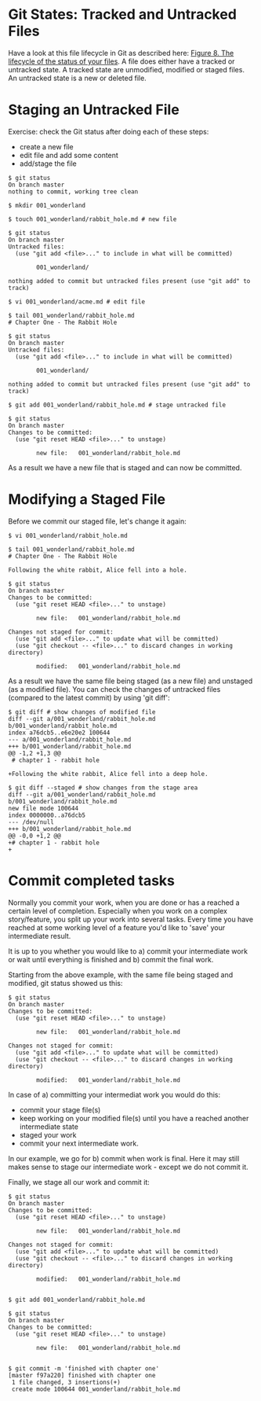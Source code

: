 # Git States: Tracked and Untracked Files

Have a look at this file lifecycle in Git as described here: [Figure 8. The lifecycle of the status of your files](https://git-scm.com/book/en/v2/Git-Basics-Recording-Changes-to-the-Repository). A file does either have a tracked or untracked state. A tracked state are unmodified, modified or staged files. An untracked state is a new or deleted file.

# Staging an Untracked File

Exercise: check the Git status after doing each of these steps:
- create a new file
- edit file and add some content
- add/stage the file

```
$ git status
On branch master
nothing to commit, working tree clean

$ mkdir 001_wonderland

$ touch 001_wonderland/rabbit_hole.md # new file

$ git status
On branch master
Untracked files:
  (use "git add <file>..." to include in what will be committed)

        001_wonderland/

nothing added to commit but untracked files present (use "git add" to track)

$ vi 001_wonderland/acme.md # edit file

$ tail 001_wonderland/rabbit_hole.md
# Chapter One - The Rabbit Hole

$ git status
On branch master
Untracked files:
  (use "git add <file>..." to include in what will be committed)

        001_wonderland/

nothing added to commit but untracked files present (use "git add" to track)

$ git add 001_wonderland/rabbit_hole.md # stage untracked file

$ git status
On branch master
Changes to be committed:
  (use "git reset HEAD <file>..." to unstage)

        new file:   001_wonderland/rabbit_hole.md
```

As a result we have a new file that is staged and can now be committed.

# Modifying a Staged File

Before we commit our staged file, let's change it again:
```
$ vi 001_wonderland/rabbit_hole.md

$ tail 001_wonderland/rabbit_hole.md
# Chapter One - The Rabbit Hole

Following the white rabbit, Alice fell into a hole.

$ git status
On branch master
Changes to be committed:
  (use "git reset HEAD <file>..." to unstage)

        new file:   001_wonderland/rabbit_hole.md

Changes not staged for commit:
  (use "git add <file>..." to update what will be committed)
  (use "git checkout -- <file>..." to discard changes in working directory)

        modified:   001_wonderland/rabbit_hole.md
```

As a result we have the same file being staged (as a new file) and unstaged (as a modified file). You can check the changes of untracked files (compared to the latest commit) by using 'git diff':

```
$ git diff # show changes of modified file
diff --git a/001_wonderland/rabbit_hole.md b/001_wonderland/rabbit_hole.md
index a76dcb5..e6e20e2 100644
--- a/001_wonderland/rabbit_hole.md
+++ b/001_wonderland/rabbit_hole.md
@@ -1,2 +1,3 @@
 # chapter 1 - rabbit hole

+Following the white rabbit, Alice fell into a deep hole.

$ git diff --staged # show changes from the stage area
diff --git a/001_wonderland/rabbit_hole.md b/001_wonderland/rabbit_hole.md
new file mode 100644
index 0000000..a76dcb5
--- /dev/null
+++ b/001_wonderland/rabbit_hole.md
@@ -0,0 +1,2 @@
+# chapter 1 - rabbit hole
+
```

# Commit completed tasks

Normally you commit your work, when you are done or has a reached a certain level of completion. Especially when you work on a complex story/feature, you split up your work into several tasks. Every time you have reached at some working level of a feature you'd like to 'save' your intermediate result.

It is up to you whether you would like to a) commit your intermediate work or wait until everything is finished and b) commit the final work.

Starting from the above example, with the same file being staged and modified, git status showed us this:
```
$ git status
On branch master
Changes to be committed:
  (use "git reset HEAD <file>..." to unstage)

        new file:   001_wonderland/rabbit_hole.md

Changes not staged for commit:
  (use "git add <file>..." to update what will be committed)
  (use "git checkout -- <file>..." to discard changes in working directory)

        modified:   001_wonderland/rabbit_hole.md
```

In case of a) committing your intermediat work you would do this:

- commit your stage file(s)
- keep working on your modified file(s) until you have a reached another intermediate state
- staged your work
- commit your next intermediate work.

In our example, we go for b) commit when work is final. Here it may still makes sense to stage our intermediate work - except we do not commit it.

Finally, we stage all our work and commit it:

```
$ git status
On branch master
Changes to be committed:
  (use "git reset HEAD <file>..." to unstage)

        new file:   001_wonderland/rabbit_hole.md

Changes not staged for commit:
  (use "git add <file>..." to update what will be committed)
  (use "git checkout -- <file>..." to discard changes in working directory)

        modified:   001_wonderland/rabbit_hole.md


$ git add 001_wonderland/rabbit_hole.md

$ git status
On branch master
Changes to be committed:
  (use "git reset HEAD <file>..." to unstage)

        new file:   001_wonderland/rabbit_hole.md


$ git commit -m 'finished with chapter one'
[master f97a220] finished with chapter one
 1 file changed, 3 insertions(+)
 create mode 100644 001_wonderland/rabbit_hole.md
```
